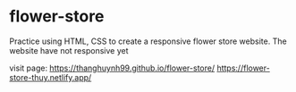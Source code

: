 # flower-store
Practice using HTML, CSS to create a responsive flower store website.
The website have not responsive yet

visit page: https://thanghuynh99.github.io/flower-store/   https://flower-store-thuy.netlify.app/
